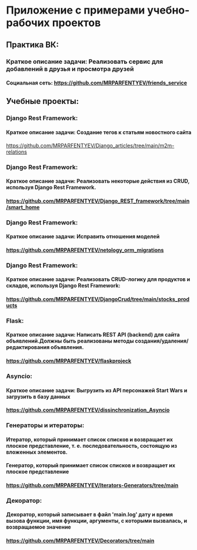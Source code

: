 # Приложение с примерами учебно-рабочих проектов

## Практика ВК:

### Краткое описание задачи: Реализовать сервис для добавлений в друзья и просмотра друзей
#### Социальная сеть: https://github.com/MRPARFENTYEV/friends_service


## Учебные проекты:

### Django Rest Framework:
#### Краткое описание задачи: Создание тегов к статьям новостного сайта
https://github.com/MRPARFENTYEV/Django_articles/tree/main/m2m-relations

### Django Rest Framework:
#### Краткое описание задачи: Реализовать некоторые действия из CRUD, используя Django Rest Framework.
#### https://github.com/MRPARFENTYEV/Django_REST_framework/tree/main/smart_home

### Django Rest Framework:
#### Краткое описание задачи: Исправить отношения моделей
#### https://github.com/MRPARFENTYEV/netology_orm_migrations

### Django Rest Framework:
#### Краткое описание задачи: Реализовать CRUD-логику для продуктов и складов, используя Django Rest Framework:
#### https://github.com/MRPARFENTYEV/DjangoCrud/tree/main/stocks_products

### Flask:
#### Краткое описание задачи: Написать REST API (backend) для сайта объявлений.Должны быть реализованы методы создания/удаления/редактирования объявления.
#### https://github.com/MRPARFENTYEV/flaskprojeck

### Asyncio:
#### Краткое описание задачи: Выгрузить из API персонажей Start Wars и загрузить в базу данных
#### https://github.com/MRPARFENTYEV/dissinchronization_Asyncio

### Генераторы и итераторы:
#### Итератор, который принимает список списков и возвращает их плоское представление, т. е. последовательность, состоящую из вложенных элементов.
#### Генератор, который принимает список списков и возвращает их плоское представление
#### https://github.com/MRPARFENTYEV/Iterators-Generators/tree/main

### Декоратор:
#### Декоратор, который записывает в файл 'main.log' дату и время вызова функции, имя функции, аргументы, с которыми вызвалась, и возвращаемое значение
#### https://github.com/MRPARFENTYEV/Decorators/tree/main